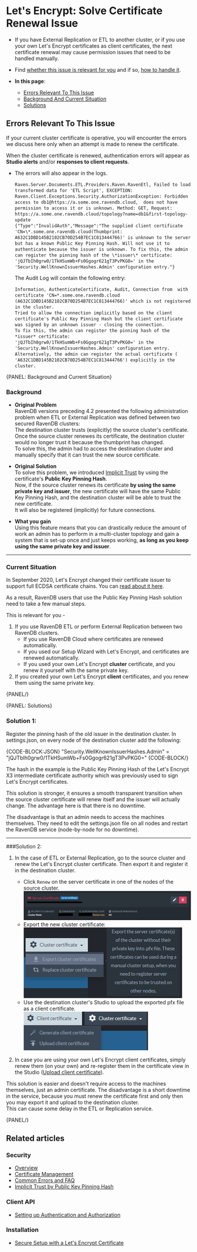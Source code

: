 # Let's Encrypt: Solve Certificate Renewal Issue

* If you have External Replication or ETL to another cluster, or if you use 
  your own Let's Encrypt certificates as client certificates, the next certificate 
  renewal may cause permission issues that need to be handled manually.  

* Find [whether this issue is relevant for you](../../../server/security/authentication/solve-cluster-certificate-renewal-issue#current-situation) 
  and if so, [how to handle it](../../../server/security/authentication/solve-cluster-certificate-renewal-issue#solutions).  

* **In this page**:  
   * [Errors Relevant To This Issue](../../../server/security/authentication/solve-cluster-certificate-renewal-issue#errors-relevant-to-this-issue)  
   * [Background And Current Situation](../../../server/security/authentication/solve-cluster-certificate-renewal-issue#background-and-current-situation)  
   * [Solutions](../../../server/security/authentication/solve-cluster-certificate-renewal-issue#solutions)  

## Errors Relevant To This Issue  

If your current cluster certificate is operative, you will encounter 
the errors we discuss here only when an attempt is made to renew the certificate.  

When the cluster certificate is renewed, authentication errors will appear 
as **Studio alerts** and/or **responses to client requests**.  

* The errors will also appear in the logs.  
  ```
  Raven.Server.Documents.ETL.Providers.Raven.RavenEtl, Failed to load transformed data for 'ETL Script', EXCEPTION: Raven.Client.Exceptions.Security.AuthorizationException: Forbidden access to db1@https://a.some.one.ravendb.cloud,  does not have permission to access it or is unknown. Method: GET, Request: https://a.some.one.ravendb.cloud/topology?name=db1&first-topology-update  
  {"Type":"InvalidAuth","Message":"The supplied client certificate 'CN=\*.some.one.ravendb.cloud(Thumbprint: A632C1DBD145B2102CB70D254B7EC1C813444766)' is unknown to the server but has a known Public Key Pinning Hash. Will not use it to authenticate because the issuer is unknown. To fix this, the admin can register the pinning hash of the \*issuer\* certificate: 'jQJTbIh0grw0/1TkHSumWb+Fs0Ggogr621gT3PvPKG0=' in the 'Security.WellKnownIssuerHashes.Admin' configuration entry."}  
  ```

    The Audit Log will contain the following entry:  
    ```
    Information, AuthenticateCertificate, Audit, Connection from  with certificate 'CN=*.some.one.ravendb.cloud (A632C1DBD145B2102CB70D254B7EC1C813444766)' which is not registered in the cluster.  
    Tried to allow the connection implicitly based on the client certificate's Public Key Pinning Hash but the client certificate was signed by an unknown issuer - closing the connection.  
    To fix this, the admin can register the pinning hash of the *issuer* certificate: 'jQJTbIh0grw0/1TkHSumWb+Fs0Ggogr621gT3PvPKG0=' in the 'Security.WellKnownIssuerHashes.Admin' configuration entry.  
    Alternatively, the admin can register the actual certificate ( 'A632C1DBD145B2102CB70D254B7EC1C813444766') explicitly in the cluster.
    ```

{PANEL: Background and Current Situation}

### Background

* **Original Problem**  
  RavenDB versions preceding 4.2 presented the following administration problem when 
  ETL or External Replication was defined between two secured RavenDB clusters:  
  The destination cluster trusts (explicitly) the source cluster's certificate.  
  Once the source cluster renewes its certificate, the destination cluster would 
  no longer trust it because the thumbprint has changed.  
  To solve this, the admin had to access the destination cluster and manually specify 
  that it can trust the new source certificate.  

* **Original Solution**  
  To solve this problem, we introduced [Implicit Trust](../../../server/security/authentication/certificate-renewal-and-rotation#implicit-trust-by-public-key-pinning-hash) 
  by using the certificate's **Public Key Pinning Hash**.  
  Now, if the source cluster renews its certificate **by using the same private key and 
  issuer**, the new certificate will have the same Public Key Pinning Hash, and the 
  destination cluster will be able to trust the new certificate.  
  It will also be registered (implicitly) for future connections.  

* **What you gain**  
  Using this feature means that you can drastically reduce the amount of work 
  an admin has to perform in a multi-cluster topology and gain a system that 
  is set-up once and just keeps working, **as long as you keep using the same 
  private key and issuer**.  

---

### Current Situation

In September 2020, Let's Encrypt changed their certificate issuer to support full ECDSA 
certificate chains. You can [read about it here](https://letsencrypt.org/2020/09/17/new-root-and-intermediates.html).  

As a result, RavenDB users that use the Public Key Pinning Hash solution need to 
take a few manual steps.  

This is relevant for you -  

1. If you use RavenDB ETL or perform External Replication between two 
   RavenDB clusters.  
     * If you use RavenDB Cloud where certificates are renewed automatically.  
     * If you used our Setup Wizard with Let's Encrypt, and certificates are 
       renewed automatically.  
     * If you used your own Let's Encrypt **cluster** certificate, and you 
       renew it yourself with the same private key.  
2. If you created your own Let's Encrypt **client** certificates, and you renew 
   them using the same private key.  

{PANEL/}

{PANEL: Solutions}

### Solution 1:

Register the pinning hash of the old issuer in the destination cluster. In settings.json, 
on every node of the destination cluster add the following:  

{CODE-BLOCK:JSON}
"Security.WellKnownIssuerHashes.Admin" = "jQJTbIh0grw0/1TkHSumWb+Fs0Ggogr621gT3PvPKG0="
{CODE-BLOCK/}

The hash in the example is the Public Key Pinning Hash of the Let's Encrypt X3 intermediate 
certificate authority which was previously used to sign Let's Encrypt certificates.  

This solution is stronger, it ensures a smooth transparent transition when the source cluster 
certificate will renew itself and the issuer will actually change. The advantage here is that 
there is no downtime.  

The disadvantage is that an admin needs to access the machines themselves. They need to edit 
the settings.json file on all nodes and restart the RavenDB service (node-by-node for no downtime).  

---

###Solution 2:

1. In the case of ETL or External Replication, go to the source cluster and renew the Let's Encrypt 
   cluster certificate. Then export it and register it in the destination cluster.  

     * Click `Renew` on the server certificate in one of the nodes of the source cluster.  
       ![Figure 1. Renew Server Certificate](images/renew_server_certificate.png)
     * Export the new cluster certificate:  
       ![Figure 2. Export Cluster Certificate](images/export_cluster_certificates.png)
     * Use the destination cluster's Studio to upload the exported pfx file as a client certificate.  
       ![Figure 3. Upload Client Certificat](images/upload-client-certificate.png)


2. In case you are using your own Let's Encrypt client certificates, simply renew them 
   (on your own) and re-register them in the certificate view in the Studio ([Upload client 
   certificate](../../../studio/database/tasks/import-data/import-from-ravendb#step-#1:-prepare-servers-for-the-import-process-(secure-4.x-servers-only))).  

This solution is easier and doesn't require access to the machines themselves, just an admin 
certificate. The disadvantage is a short downtime in the service, because you must renew the 
certificate first and only then you may export it and upload to the destination cluster.  
This can cause some delay in the ETL or Replication service.  

{PANEL/}

## Related articles

### Security 

- [Overview](../../../server/security/overview)  
- [Certificate Management](../../../server/security/authentication/certificate-management)  
- [Common Errors and FAQ](../../../server/security/common-errors-and-faq)  
- [Implicit Trust by Public Key Pinning Hash](../../../server/security/authentication/certificate-renewal-and-rotation#implicit-trust-by-public-key-pinning-hash)  

### Client API

- [Setting up Authentication and Authorization](../../../client-api/setting-up-authentication-and-authorization)  

### Installation

- [Secure Setup with a Let's Encrypt Certificate](../../../start/installation/setup-wizard#secure-setup-with-a-let)  

